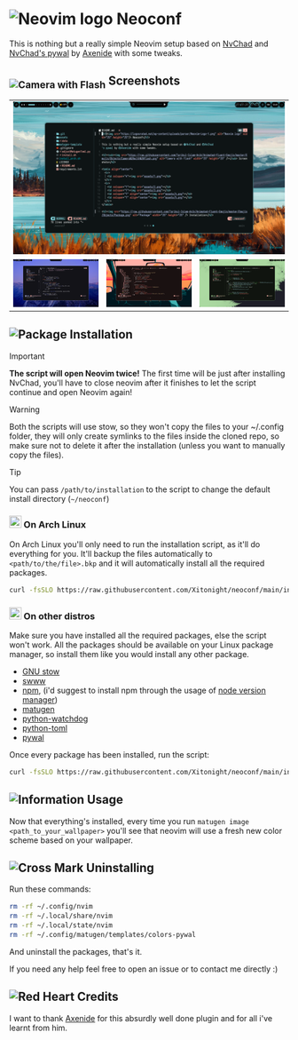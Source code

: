 <h1><img src="https://logosrated.net/wp-content/uploads/parser/Neovim-Logo-1.png" alt="Neovim logo" width="25" height="25"/> Neoconf</h1>

This is nothing but a really simple Neovim setup based on [NvChad](https://nvchad.com/) and [NvChad's pywal](https://github.com/NvChad/pywal) by [Axenide](https://github.com/Axenide) with some tweaks.

<h2><sub><img src="https://raw.githubusercontent.com/Tarikul-Islam-Anik/Animated-Fluent-Emojis/master/Emojis/Objects/Camera%20with%20Flash.png" alt="Camera with Flash" width="25" height="25" /></sub> Screenshots</h2>

<table align="center">
  <tr>
    <td colspan="3"><img src="assets/1.png"></td>
  </tr>
  <tr>
    <td colspan="1"><img src="assets/2.png"></td>
    <td colspan="1"><img src="assets/3.png"></td>
    <td colspan="1"><img src="assets/4.png"></td>
  </tr>
</table>

<h2><img src="https://raw.githubusercontent.com/Tarikul-Islam-Anik/Animated-Fluent-Emojis/master/Emojis/Objects/Package.png" alt="Package" width="25" height="25" /> Installation</h2>

> [!IMPORTANT]
> **The script will open Neovim twice!** The first time will be just after installing NvChad, you'll have to close neovim after it finishes to let the script continue and open Neovim again!

> [!WARNING]
> Both the scripts will use stow, so they won't copy the files to your ~/.config folder, they will only create symlinks to the files inside the cloned repo, so make sure not to delete it after the installation (unless you want to manually copy the files).

> [!TIP]
> You can pass `/path/to/installation` to the script to change the default install directory (`~/neoconf`)

<h3><img src="http://wiki.installgentoo.com/images/f/f9/Arch-linux-logo.png" width=22 height=22/> On Arch Linux</h3>

On Arch Linux you'll only need to run the installation script, as it'll do everything for you. It'll backup the files automatically to `<path/to/the/file>.bkp` and it will automatically install all the required packages.

```bash
curl -fsSLO https://raw.githubusercontent.com/Xitonight/neoconf/main/install_arch.sh && chmod +x ./install_arch.sh && ./install_arch.sh
```

<h3><img src="http://wiki.installgentoo.com/images/5/5b/Ubuntu.png" width=22 height=22/> On other distros</h3>

Make sure you have installed all the required packages, else the script won't work.
All the packages should be available on your Linux package manager, so install them like you would install any other package.

- [GNU stow](https://www.gnu.org/software/stow/)
- [swww](https://github.com/LGFae/swww)
- [npm](https://www.npmjs.com), (i'd suggest to install npm through the usage of [node version manager](https://github.com/nvm-sh/nvm))
- [matugen](https://github.com/InioX/matugen) 
- [python-watchdog](https://pypi.org/project/watchdog/)
- [python-toml]( https://pypi.org/project/toml/ )
- [pywal](https://github.com/dylanaraps/pywal) 

Once every package has been installed, run the script:

```bash
curl -fsSLO https://raw.githubusercontent.com/Xitonight/neoconf/main/install.sh && chmod +x ./install.sh && ./install.sh
```

<h2><img src="https://raw.githubusercontent.com/Tarikul-Islam-Anik/Animated-Fluent-Emojis/master/Emojis/Symbols/Information.png" alt="Information" width="25" height="25" /> Usage</h2>

Now that everything's installed, every time you run `matugen image <path_to_your_wallpaper>` you'll see that neovim will use a fresh new color scheme based on your wallpaper. 

<h2><img src="https://raw.githubusercontent.com/Tarikul-Islam-Anik/Animated-Fluent-Emojis/master/Emojis/Symbols/Cross%20Mark.png" alt="Cross Mark" width="25" height="25" /> Uninstalling</h2>

Run these commands:

```bash
rm -rf ~/.config/nvim
rm -rf ~/.local/share/nvim
rm -rf ~/.local/state/nvim
rm -rf ~/.config/matugen/templates/colors-pywal
```

And uninstall the packages, that's it.

If you need any help feel free to open an issue or to contact me directly :)

<h2><img src="https://raw.githubusercontent.com/Tarikul-Islam-Anik/Animated-Fluent-Emojis/master/Emojis/Smilies/Red%20Heart.png" alt="Red Heart" width="25" height="25" /> Credits</h2>

I want to thank [Axenide](https://github.com/Axenide) for this absurdly well done plugin and for all i've learnt from him.
